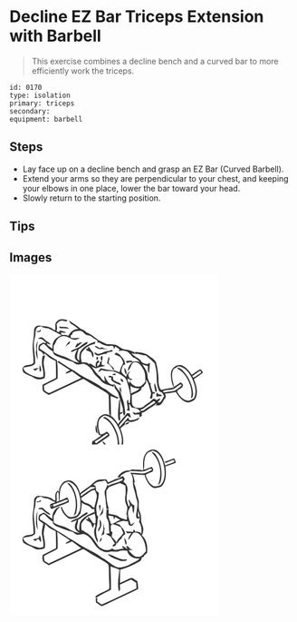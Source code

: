 # Decline EZ Bar Triceps Extension with Barbell
> This exercise combines a decline bench and a curved bar to more efficiently work the triceps.

``` 
id: 0170 
type: isolation 
primary: triceps 
secondary:  
equipment: barbell 
``` 

## Steps

 - Lay face up on a decline bench and grasp an EZ Bar (Curved Barbell).
 - Extend your arms so they are perpendicular to your chest, and keeping your elbows in one place, lower the bar toward your head.
 - Slowly return to the starting position.

## Tips


## Images

<svg width="368" height="300" viewBox="0 0 276 225" xmlns="http://www.w3.org/2000/svg">
  <g fill="#FFF">
    <path d="M0 0h276v225H150.33c1.34-7.2-.8-14.38-3.33-21.04 1.44-1.98 3.4-3.5 5.51-4.71.32-1.14.63-2.28.97-3.41l2.88-2.16c4.32 3.53 9.71.62 14.02-1.3.89-.9 1.33-2.12 1.98-3.18-4.16 2.18-8.96 4.67-13.78 3.46-.4-1.18-.82-2.35-1.27-3.51-3.65 4.47-7.66 8.63-11.4 13.02-.17-.68-.52-2.04-.69-2.72 3.5-4.37 7.23-8.57 10.91-12.79 1.49 1.06 2.98 2.13 4.53 3.12-.08-2.11-.95-4.02-1.69-5.95-.84-.09-2.53-.26-3.38-.35-3.17 5.42-8.3 9.4-11.75 14.68-2.41-4.23-5.54-8.04-9.45-10.95.32-8.77-.57-17.52-.4-26.29 2.91 1.29 6 2.1 8.88 3.48.59-.44 1.19-.89 1.79-1.34-5.59-2.23-10.82-5.42-15.26-9.48-2.03-1.78-4.62-2.66-6.9-4.04-9.86-7.71-21.96-11.72-32.19-18.9-4.81-3.68-10.54-5.87-15.38-9.51-3.2-2.29-6.81-3.98-9.85-6.5-.54.44-1.08.89-1.61 1.34 5.72 3.5 11.35 7.13 16.85 10.97-2.13 1.25-5.22 1.72-6.07 4.39 3.04-.57 5.84-1.91 8.64-3.17 3.96 3.07 8.09 5.9 12.12 8.89-13.59 6.51-27.28 12.78-40.87 19.3-2.95 1.75-5.48-1.44-7.9-2.73-.24-1.99-.48-3.98-.73-5.97 5.77-3.81 12.55-5.86 18.22-9.8.33-8.1.17-16.29-.85-24.35-7.98-3.82-14.47-10-22.08-14.43-2.24-3.34 1.59-5.8 4.28-7.08 1.95.35 3.08 2.27 4.43 3.55 2.18 2.59 4.92 4.61 7.85 6.27.45 6.12 7.33 6.85 11.73 9 4.37 1.16 8.4 3.35 12.84 4.26 3.46.49 5.31 4.67 9.07 4.22 2.99.28 6.04-1.99 8.88-.44 5.06 1.98 8.86 6.24 11.32 10.98 2.22 4.29 6.61 6.75 9.52 10.5 4.13 5.49 11.44 6.05 17.35 8.54.11-1.18.23-2.34.37-3.51l-1.87.65c-6.11-.57-8.34-7.55-11-12.13-.11 2.59.35 5.14 1.2 7.59-3.17-.82-4.94-3.22-6.33-5.94-5.02-3.39-8-8.84-11.55-13.61 2.22.99 4.49 3.19 7.08 2.09 3.62-1.3 7.37-2.2 11.2-2.66-1.71-.65-3.41-1.31-5.1-1.97.06-1.52.13-3.03.23-4.54 1.06-1.92 1.03-4.13 1.03-6.26-.43-.08-1.3-.24-1.73-.33-.23.69-.69 2.05-.92 2.74.31.89.93 2.69 1.24 3.59-.72.59-1.45 1.19-2.17 1.79-.04.67-.13 2.01-.17 2.68-1.1.99-2.19 1.97-3.29 2.95.01-1.41.02-2.82.05-4.23 2.36-.32 3.03-2.2 1.78-4.16-3.73 1.5-4.77 5.71-3.37 9.26-2.53-1.74-5.15-3.3-7.8-4.84-.43.2-1.31.58-1.74.77-2.39-2.72-6.08-2.33-9.35-2.36-1.22-4-1.75-8.11-.56-12.19 4-6.22 10.3-11.18 17.77-12.22.25-.97.5-1.95.74-2.93-6.93 2.2-13.95 5.35-18.53 11.24-3.36 3.75-2.6 9.17-2.84 13.8-5.55-3.21-1.72-9.95-1.07-14.7 3.74-2.7 7.78-4.94 11.58-7.54.13-.65.37-1.95.49-2.6-3.3 1.08-6.03 3.32-8.8 5.34-3.76 3.88-9.93 3.49-13.63 7.62 3.2 1.23 5.81-1.9 8.74-2.66-1.68 3.64-4.04 7.46-2.88 11.65 1.19 2.39 3.52 3.92 5.28 5.84-7.09-1.34-13.08-5.56-19.58-8.41-4.8-1.23-9.56-2.86-13.8-5.45-.27-3.01-.53-6.04-.15-9.05 2.49-2.34 2.64-6.09 5.07-8.46 2.35-2.59 5.73-4.75 9.38-3.76 4.84.2 8.32 4.34 13.12 4.62 2.5.09 4.86-.96 6.89-2.35-3.99-.47-8.05 1.08-11.94-.43-.05-1.05-.09-2.1-.12-3.15 1.96-.26 2.33-2.15 2.92-3.68 2.9-2.06 6.58-2.48 10.04-2.08 3.12.34 4.79 3.31 7.18 4.96 2.1 1.16 4.88.53 6.78 2.14 2.77 2.34 6.04 3.96 8.97 6.08-.18.72-.36 1.43-.53 2.15.68-.02 2.04-.05 2.72-.07 4.49 3.52 10.32 5.42 16.02 4.43 2.81-.59 3.08 2.45 3.46 4.43.58-1.18 1.18-2.35 1.78-3.52 1.79 1.33 3.62 2.63 5.5 3.83-.42.77-.84 1.54-1.27 2.31 4.09-1.27 8.68-1.12 12.37 1.2 2.3 2.4 4.73 4.68 6.93 7.18 3.87.88 6.66 3.9 9.45 6.51-3.13-1.89-6.77-1.37-10.19-.76-.34-.4-1.02-1.22-1.37-1.63-2.51-.01-5.02.16-7.48.67.31.66.93 1.97 1.23 2.63 2.43-.85 4.92-1.45 7.53-1.37-3.42 2.96-6.03 7.17-6.27 11.78 3.75-2.73 3.92-7.97 7.18-11.14 6.04-2.16 10.52 3.65 12.99 8.32 3.28 5.11 3.14 11.27 2.94 17.09-1.89 2.12-3.7 4.4-6.13 5.92-2.09.83-4.43.28-6.62.33-2.92-1.92-6.41-3.51-7.47-7.16-.41.93-.81 1.86-1.22 2.8-.94-1.8-2.52-3.63-1.78-5.79 1.5-.3 2.56.82 3.43 1.85 1.03-.36 2.08-.7 3.12-1.03-1.27-.47-2.6-.83-3.79-1.49-1.59-1.41-1.57-3.76-2.15-5.65.98-1.22 1.95-2.45 2.9-3.69-3.2 1.34-4.99 4.26-5.67 7.55-2.05-2.25-4.74-4.02-6.17-6.76-.41-3 1.17-5.77 1.94-8.59.99-.47 1.99-.93 2.99-1.39.01-4.8-3.42-8.69-6.53-12-1.46-1.7-3.65-2.43-5.55-3.49-.69.72-1.37 1.45-2.05 2.17 2.44 1.34 5.13 2.15 7.55 3.52 1.62 1.64 2.4 3.92 3.46 5.94 1.27 1.86-.3 3.79-1.13 5.43-1.77 2.8-2.14 6.18-3.53 9.16-2.25-1.37-4.77-2.12-7.34-2.56l.2-2.72c-2.21-2.58-5.22-4.48-7.07-7.32.15-1.97.75-3.85 1.25-5.74-.29-.61-.88-1.81-1.17-2.42-.68 2.93-1.34 5.86-2.03 8.78 4.4 1.66 6.33 6.07 8.73 9.74-5.71-1.05-11.49-1.8-17.11-3.27-1.54 1.45-2.95 3.1-3.09 5.34 1.4-.88 2.65-1.95 3.86-3.07 3.58 1.15 7.36 1.48 11.11 1.34 5.25-.14 10.11 2.25 14.46 4.96 3.26 1.88 6.54 4.24 8.13 7.78 1.25 5.21 3.31 10.2 4 15.55 1.67 4.63.06 9.45.26 14.2l-2.07-.52c-.17-1.36-.37-2.71-.6-4.05-.34.4-1.01 1.2-1.35 1.61-.16 3.28.81 6.49 1.08 9.76-.45.95-1.03 1.88-1.14 2.95 1.24.16 2.49.22 3.74.29-.48-3-.91-6.01-.96-9.05 1.66 1.12 2.39 3.02 3.31 4.71 4.21.65 10.47 1.34 11.58 6.3-2.07.44-4.14.88-6.22 1.24-1.23-.6-2.5-1.1-3.84-1.36.63 1.29 1.19 2.8 2.69 3.32 1.95.06 3.89-.23 5.83-.42.3 1.28.61 2.56.93 3.84 1.33-.91 2.68-1.8 4.02-2.7l-1.6.5c.08-.99.25-2.98.33-3.97 1.43-.11 2.87-.39 3.97-1.37 4.14-3.03 8.4-5.89 12.86-8.43.64-1.06 1.38-2.19 2.98-1.62-.68.6-1.37 1.22-2.05 1.83 1.82.01 3.67.04 5.49.12 4.01-2.03 4.96-6.79 7.87-9.9 1.56-1.53-.18-3.72-.33-5.49 4.75-.59 9.47-1.34 14.17-2.24 3.3 5.49 7.53 10.99 13.71 13.34 4.11 1.49 8.14-1.01 11.41-3.27 5.34-8.21 2.17-18.74-1.18-27.11 4.11-2.85 8.34-5.53 12.25-8.66-1.23-1.46-2.16-4.31-4.43-4.11-3.71 2.04-6.99 4.77-10.52 7.1-3.28-4.5-6.62-9.34-11.77-11.86-6.39-3.6-15.04 1.96-15.81 8.89-.72 6.73.84 13.53 3.44 19.72-5.48.69-10.87 1.91-16.26 3.08-2.64-1.79-2.91-5.79-3.67-8.72.12-9.38-.96-18.75-3.43-27.8-1.81-3.93-5.96-5.8-9.19-8.34-5.07-4.41-12.25-4.57-18.58-5.42 1.46 4.13-.31 1.05-1.03.5-3.79-1.64-7.66-3.27-11.85-3.46-4.87-.49-8.22-4.52-12.62-6.16-3.92-.82-7.94-1.22-11.94-.98-3.59-1.92-7.44-3.28-10.97-5.29-5.15-3.66-9.9-8.07-15.92-10.23-2.16-2.41-5.01-3.69-7.96-4.85-4.59-4.12-9.94-7.21-15.01-10.69.57 1.45.94 3.19 2.44 4 3.43 2.07 6.85 4.19 9.71 7.03-5.86-.11-10.72 3.93-13.07 9.05-2.7-1.37-5.77-1.09-8.69-1.11-.85-.96-1.29-2.03-1.34-3.22 2.37-.45 4.76.4 7.14.39-2.39-2-5.59-2.6-8.6-3-.17.38-.53 1.14-.71 1.52l-.42.69c-.79-.38-2.39-1.14-3.19-1.52.98-2.98.79-6.08.02-9.08 1.77-2.53 4.23-5.17 7.66-4.69 2.34-.37 5.53 2.68 6.8-.52-4.36-1.61-10.26-2.64-13.75 1.21-3.64 2.76-1.78 7.87-2.27 11.75l-2.1-.24c-4.7-5.11-12.32-4.67-18.65-5.58-3.69-1.23-7.49 2.24-7.44 5.92.18 8.07-2.12 15.97-1.93 24.05.3 6.39 1.47 12.76 1.13 19.18-3.21 3.88-9.29 1.45-12.88 4.76-2.61 1.63-1.73 5.43-.49 7.65 2.97 2.71 6.97 3.78 10.57 5.39 2.67 1.19 4.95 3.34 7.94 3.72 3.23.63 6.4-.45 9.46-1.36 1.98-6.02-.42-12.21-1.02-18.26-.48-3.95.92-7.77 1.7-11.58-.76.05-2.26.14-3.02.19-1.48 5.66-1.53 11.56-.03 17.22 1.06 3.46.93 7.08.69 10.64-1.86.32-3.72 1.17-5.63.84-6.38-1.4-12.78-3.53-17.99-7.61-1.65-1.26-2.14-3.41-3.08-5.16 5.19-2.12 12.34-.96 16.03-5.77.56-10.9-3.58-21.99-.85-32.81 2.17-4.63.12-10.33 3.36-14.57 1.43-1.28 3.59-1.17 5.36-1.7 2.83 2.26 6.51 2.06 9.84 2.92 5.82 2.91 11.42 6.27 17.38 8.92-4.11 1.65-8.22 4-10.43 8.01-1.94 2.87-1.77 6.45-1.85 9.76-2.18-1.49-4.3-3.06-6.4-4.65-.28-.66-.86-1.97-1.14-2.63 1.6.69 3.22 1.35 4.85 1.98-.24-2.87-3.54-3.32-5.36-4.94-2.37-1.38-3.71-4.79-6.8-4.62-1.61-.2-2.98.73-4.23 1.63 1.94.45 3.98.38 5.87 1.02 1.61 1.35 3.12 2.83 4.87 4.02-.54.36-1.07.72-1.61 1.08-1.68-2.23-4 .37-5.85.9-3.22 1.23-2.27 5.21-2.67 7.91 2.54 1.91 6.53 2.99 6.54 6.84.56-.78 1.11-1.56 1.67-2.35 1.77 1.69 3.61 3.29 5.45 4.9 2.6 2.39 6.14 3.33 9.19 5 .34 7.49.59 14.99.4 22.49-5.96 3.02-11.91 6.04-17.89 9.01.06 2.86-.46 5.93.8 8.61 2.18 2.04 4.88 3.39 7.4 4.96 14.19-6.56 28.34-13.24 42.48-19.93 1.45-.57 3.16-1.81 4.66-.67 5.22 3.06 10.11 6.7 15.58 9.31 4.52 2.11 8.37 5.3 12.75 7.65 1.49 1.13 3.76 2.08 3.94 4.18.68 8.38.23 16.82.93 25.21.4.41 1.2 1.24 1.6 1.65-2.94-1.33-6.29-3-9.51-1.52-2.52 1.28-5.37 2.68-6.53 5.43-1.49 3.14-1.9 6.64-2.29 10.05 1.69 3.72 1.18 8.07 3.14 11.68l1.98.12c-2.46-6.2-4.35-13.41-1.83-19.88.97-2.97 4.01-4.32 6.29-6.13 10.62.55 17.19 10.29 20.87 19.2 2.05 6.05 4.05 12.76 2.26 19.1h-2.83c-.1-10.72-4.07-21.28-10.75-29.64-2.46-2.82-5.29-5.69-8.95-6.83-.34.3-1.03.92-1.38 1.23 7.41 3.42 12.37 10.39 15.43 17.73 2.57 5.45 3.79 11.49 3.63 17.51H127.7c-1.46-1.5-2.44-3.92-4.83-4.04.77 1.39 1.59 2.75 2.52 4.04h-9.85c4.99-2.68 9.27-6.43 14.07-9.41 1.08-.93 3.07-1.66 2.79-3.4-.46-1.76-2.06-2.92-3.17-4.27-2.61 1.58-5.19 3.9-8.48 3.48 0 .56-.02 1.69-.03 2.26-3.61 2.5-7.09 5.22-11.03 7.2-.17 1.38-.32 2.75-.46 4.14H0V0m66 69.09c.17.53.5 1.61.66 2.15 4.13.43 8.28.39 12.43.48-3.73-2.95-8.77-1.41-13.09-2.63m-27.04 6.08c-.87.06-2.61.17-3.48.22 1.32 2.04 7.73 1.04 5.64-2.08-.54.47-1.62 1.4-2.16 1.86M35.3 93.93c-.32 2.99.7 6.11-.44 9 .15 3.43 1.36 6.79 2.54 10.02-.08-5.36-1.01-10.66-1.12-16.02.17-3.01.92-5.95 1.27-8.93-.8 1.95-1.82 3.85-2.25 5.93m38.37 1.71l1.83-1.14c.16.64.48 1.9.64 2.54-.11-.75-.35-2.24-.47-2.98 1.94-1.33 5.05-2.5 4.44-5.44-3.38 1.1-3.98 4.94-6.44 7.02m13.32 1.06c4.15-.12 5.84-5.44 10.01-6.17-1.32-.1-2.65-.19-3.97-.29-.64.53-1.91 1.59-2.55 2.12l.09-2.16c-1.22 2.16-2.84 4.11-3.58 6.5m26.21-.74c1.69.34 2.84 1.67 4.24 2.53 3.97 1.04 8.15-.38 12.03.99l.08-.57c-2.62-.36-5.14-1.2-7.51-2.35-.51.28-1.53.83-2.03 1.1-2.19-.67-3.86-2.39-6.04-2.99-.19.33-.57.97-.77 1.29m-9.89 1.87c.46.18 1.39.56 1.85.75-.92 0-2.77.01-3.69.02-.2 3.17 3.87 2.51 5.56 4.24 2.96 1.22 1.11 5.83 4.16 6.81.19-2.5.57-5.44-1.45-7.35-1.88-1.86-3.07-4.27-4.8-6.23-.41.44-1.22 1.32-1.63 1.76m29.08 3.64c-5.47-.68-10.08 3.74-15.43 3.87-1.47-.64-2.75-1.92-4.48-1.75.22 2.19 2.6 3.51 4.5 4.02 3.9-.26 7.35-2.88 11.38-2.36l1.19-1.83c2.34-.02 4.5-.96 6.77-1.37.1-.38.29-1.15.39-1.54-.68-.1-2.02-.29-2.7-.39-.4.34-1.21 1.01-1.62 1.35m-17.06 7.89c-.04 1.23-.07 2.46-.09 3.69 2.55.42 2.07-1.83 2.05-3.56-.49-.03-1.47-.09-1.96-.13m-75.48 10.87v3.58c-2.96.08-5.85.77-8.66 1.65.93.71 1.85 1.41 2.78 2.13 2.25-.84 3.21-3.77 5.84-3.66.02 1.41.03 2.83.04 4.25.42.09 1.26.26 1.68.35.75-2.95.18-5.9-1.68-8.3m112.38 3.5c.11 3.08.3 6.45 2.45 8.87 1.28-2.99-.24-6.69-2.45-8.87m-15.91 8.36c.81 1.65 2.64 1.19 4.12 1.31.06-.52.16-1.57.21-2.1-1.46.15-2.92.36-4.33.79m-5.46 3.91c1.48.28 2.95.57 4.43.87-.2.56-.58 1.68-.78 2.24 2.07 3.39 5.94 4.62 9.32 6.23 1.09.4 4.25 2.16 3.49-.56-2.97-2.16-7-2.68-9.81-5.2-.2-1.24-.27-2.5-.21-3.76-1.77-1.27-5.63-2.89-6.44.18m16.29 2.09c-.02 1.97 1.15 4.06 3.2 4.46 1.15-1.95-1.26-4.25-3.2-4.46m-8.08 10.97c1.21 3.5 4.67 5.75 5.44 9.48 1.58 6.32 4.04 12.29 5.69 18.59.2 3.38-.27 6.93 1.88 9.87a7.51 7.51 0 0 0 1.32-3.77c-.69-5.13-1.09-10.33-2.5-15.34-1.19-3.89-2.75-7.68-3.59-11.67-3.57-3.19-6.04-7.35-8.27-11.53-.07 1.45-.06 2.91.03 4.37m7.49.03c-1.34 2.17-.38 5.6 1.65 6.95.08-2.44-.57-4.79-1.65-6.95m-1.29 17.35c-.56 9.07-2.48 18.28-.49 27.29.71-.53 1.41-1.05 2.12-1.57-.44-2.32-.67-4.66-.61-7.02 1.99-.31 3.24-1.34 3.74-3.08-.94.19-2.83.55-3.77.73.42-5.52.36-11.07.11-16.6l-1.1.25m7.85 32.37c2.2-.2 4.27-1.13 5.84-2.69-2.53-1.54-4.66.72-5.84 2.69m-39.13.91c.45 3.62-1.03 8.79 2.96 10.87-.89-3.62-.53-7.81-2.96-10.87z"/>
    <path d="M161.8 104.26c1.83.46 3.66 1.24 5.6.98 4.54-.4 8.65 2.21 13.18 2.09 4.19 3.51 8.48 6.96 12.12 11.07.7 4.9 2.33 9.68 2.19 14.68.32 7.02.13 14.24 3.22 20.76.34 1.76 2.31 1.7 3.61 2.37 1.38 1.37 2.18 3.2 3.2 4.83-1.9 2.74-3.04 6.22-5.57 8.4-.65-.03-1.95-.08-2.6-.1-.12-2.34 3.46-2.63 2.76-4.9-1.83-.38-3.15 1.31-4.64 2.05-1.74-1.37-4.66-3.62-5.38-.15l-.23-.95c-2.77 3.97-7.45 5.67-10.9 8.93-2.8 2.66-6.94 2.24-10.49 2.17-2.56-.7-5.26-2.63-5.41-5.51-.6-3.65-.31-7.35-.4-11.02 3.64-1.97 7.56-3.44 10.97-5.79 1.71-.99 1.68-3.09 2.26-4.74 1.06-.61 2.3-.77 3.46-1.09-.23-.2-.71-.59-.95-.79 1.39-1.33 2.62-2.82 3.4-4.58-.14-.97-.41-2.92-.55-3.89 4.2 4.56 4.85 11.25 6.65 17.01 1.12 2.74-1.05 5.25-1.16 7.96.7.05 2.11.14 2.81.19.56-2.1.79-4.26.73-6.43.73-.03 2.18-.1 2.91-.13l-.02-1.87c-.75-.06-2.25-.17-3-.23-.6-3.56-3.06-7.25-2.6-10.62.15-.14.44-.44.59-.59-1.3-.09-2.1-.77-2.41-2.06-.79-2.43-2.38-4.71-2.19-7.36.13-6.06-3.7-11.19-7.04-15.86 2.52.82 5.03 1.71 7.58 2.46-.33 3.23-.32 6.59 1.11 9.59 1.03-4.28.94-8.8 1.44-13.15-.34-2.06-2.46.1-2.91.91-2.74-.49-5.82-1-7.95-2.91-2.75-5.65-10.18-6.42-13.39-11.73m31.18 49.83c.57 1.63 1.37 1.77 2.41.41-.61-3.64-1.55-7.24-2.97-10.65-1.27 3.33.14 6.87.56 10.24m1.66 7.76c2.44-.52 4.92-.8 7.41-1.01-.89-2.01-2.92-2.34-4.9-2.14-.31-.59-.94-1.76-1.25-2.34-1.82 1.28-1.03 3.63-1.26 5.49zM217.52 125.47c1.57-1.75 4.16-2.02 5.7-3.85 8.62.41 14.5 7.8 18.15 14.87 4.07 8.26 7.36 18.47 3.11 27.3-2.43 1.21-4.72 2.84-7.4 3.43-6.81-.56-12.13-6.4-14.97-12.15 1.42-3.97 9.08-4.35 7.53-9.6-.89-.83-1.76-1.67-2.63-2.52-3.3 1.86-6.14 4.42-9.51 6.17.62-3.86-1.42-7.36-1.8-11.12-.46-4.2-.63-8.86 1.82-12.53m5.58-2.22c-.08.44-.24 1.34-.32 1.79 5.82 2.96 10.33 8.11 13.26 13.9 4.03 7.46 6.57 16.36 4.44 24.79.32-.04.96-.13 1.28-.17 2.49-3.69 1.21-8.44.62-12.49-1.95-8.36-5.72-16.43-11.73-22.64-1.92-2.49-4.62-4.15-7.55-5.18zM242.2 134.78c3.15-2.59 6.56-4.81 9.87-7.17 1.82-.1 2.71 2.54.89 3.22-3.23 1.79-6.05 4.43-9.37 5.94l-1.39-1.99z"/>
    <path d="M216.12 152.01c4.14-1.29 6.82-5.25 10.92-6.6.36.36 1.08 1.08 1.45 1.44-4.18 3.07-8.02 7.75-13.6 7.76-3.67.22-7.32 1.58-10.93 1.49-.07-.51-.22-1.51-.3-2.01 4.1-1 8.31-1.36 12.46-2.08zM160.32 147.31c3.27 3.06 7.8 3.67 12.09 3.35-2.8 3.7-7.6 4.97-11.59 6.96-.25-3.43-.43-6.87-.5-10.31zM190.21 168.28c1.13-1.08 3.34-.22 2.71 1.49-4.49 3.73-10.06 5.86-14.43 9.74-1.34 1.28-3.36.94-5.04 1 .15-1.68 1.06-2.41 2.73-2.19 4.69-3.33 9.3-6.77 14.03-10.04zM112.95 221.05c5.58-3.17 10.67-7.11 16.05-10.57.42.39 1.25 1.18 1.67 1.57-5.2 4.09-11.05 7.31-16.06 11.66-.56-.89-1.11-1.78-1.66-2.66zM111.21 223.28c.6.52.6.52 0 0z"/>
  </g>
  <g fill="#333">
    <path d="M63.05 62.11c3.49-3.85 9.39-2.82 13.75-1.21-1.27 3.2-4.46.15-6.8.52-3.43-.48-5.89 2.16-7.66 4.69.77 3 .96 6.1-.02 9.08.8.38 2.4 1.14 3.19 1.52l.42-.69c.18-.38.54-1.14.71-1.52 3.01.4 6.21 1 8.6 3-2.38.01-4.77-.84-7.14-.39.05 1.19.49 2.26 1.34 3.22 2.92.02 5.99-.26 8.69 1.11 2.35-5.12 7.21-9.16 13.07-9.05-2.86-2.84-6.28-4.96-9.71-7.03-1.5-.81-1.87-2.55-2.44-4 5.07 3.48 10.42 6.57 15.01 10.69 2.95 1.16 5.8 2.44 7.96 4.85 6.02 2.16 10.77 6.57 15.92 10.23 3.53 2.01 7.38 3.37 10.97 5.29 4-.24 8.02.16 11.94.98 4.4 1.64 7.75 5.67 12.62 6.16 4.19.19 8.06 1.82 11.85 3.46.72.55 2.49 3.63 1.03-.5 6.33.85 13.51 1.01 18.58 5.42 3.23 2.54 7.38 4.41 9.19 8.34 2.47 9.05 3.55 18.42 3.43 27.8.76 2.93 1.03 6.93 3.67 8.72 5.39-1.17 10.78-2.39 16.26-3.08-2.6-6.19-4.16-12.99-3.44-19.72.77-6.93 9.42-12.49 15.81-8.89 5.15 2.52 8.49 7.36 11.77 11.86 3.53-2.33 6.81-5.06 10.52-7.1 2.27-.2 3.2 2.65 4.43 4.11-3.91 3.13-8.14 5.81-12.25 8.66 3.35 8.37 6.52 18.9 1.18 27.11-3.27 2.26-7.3 4.76-11.41 3.27-6.18-2.35-10.41-7.85-13.71-13.34-4.7.9-9.42 1.65-14.17 2.24.15 1.77 1.89 3.96.33 5.49-2.91 3.11-3.86 7.87-7.87 9.9-1.82-.08-3.67-.11-5.49-.12.68-.61 1.37-1.23 2.05-1.83-1.6-.57-2.34.56-2.98 1.62-4.46 2.54-8.72 5.4-12.86 8.43-1.1.98-2.54 1.26-3.97 1.37-.08.99-.25 2.98-.33 3.97l1.6-.5c-1.34.9-2.69 1.79-4.02 2.7a267.7 267.7 0 0 1-.93-3.84c-1.94.19-3.88.48-5.83.42-1.5-.52-2.06-2.03-2.69-3.32 1.34.26 2.61.76 3.84 1.36 2.08-.36 4.15-.8 6.22-1.24-1.11-4.96-7.37-5.65-11.58-6.3-.92-1.69-1.65-3.59-3.31-4.71.05 3.04.48 6.05.96 9.05-1.25-.07-2.5-.13-3.74-.29.11-1.07.69-2 1.14-2.95-.27-3.27-1.24-6.48-1.08-9.76.34-.41 1.01-1.21 1.35-1.61.23 1.34.43 2.69.6 4.05l2.07.52c-.2-4.75 1.41-9.57-.26-14.2-.69-5.35-2.75-10.34-4-15.55-1.59-3.54-4.87-5.9-8.13-7.78-4.35-2.71-9.21-5.1-14.46-4.96-3.75.14-7.53-.19-11.11-1.34-1.21 1.12-2.46 2.19-3.86 3.07.14-2.24 1.55-3.89 3.09-5.34 5.62 1.47 11.4 2.22 17.11 3.27-2.4-3.67-4.33-8.08-8.73-9.74.69-2.92 1.35-5.85 2.03-8.78.29.61.88 1.81 1.17 2.42-.5 1.89-1.1 3.77-1.25 5.74 1.85 2.84 4.86 4.74 7.07 7.32l-.2 2.72c2.57.44 5.09 1.19 7.34 2.56 1.39-2.98 1.76-6.36 3.53-9.16.83-1.64 2.4-3.57 1.13-5.43-1.06-2.02-1.84-4.3-3.46-5.94-2.42-1.37-5.11-2.18-7.55-3.52.68-.72 1.36-1.45 2.05-2.17 1.9 1.06 4.09 1.79 5.55 3.49 3.11 3.31 6.54 7.2 6.53 12-1 .46-2 .92-2.99 1.39-.77 2.82-2.35 5.59-1.94 8.59 1.43 2.74 4.12 4.51 6.17 6.76.68-3.29 2.47-6.21 5.67-7.55-.95 1.24-1.92 2.47-2.9 3.69.58 1.89.56 4.24 2.15 5.65 1.19.66 2.52 1.02 3.79 1.49-1.04.33-2.09.67-3.12 1.03-.87-1.03-1.93-2.15-3.43-1.85-.74 2.16.84 3.99 1.78 5.79.41-.94.81-1.87 1.22-2.8 1.06 3.65 4.55 5.24 7.47 7.16 2.19-.05 4.53.5 6.62-.33 2.43-1.52 4.24-3.8 6.13-5.92.2-5.82.34-11.98-2.94-17.09-2.47-4.67-6.95-10.48-12.99-8.32-3.26 3.17-3.43 8.41-7.18 11.14.24-4.61 2.85-8.82 6.27-11.78-2.61-.08-5.1.52-7.53 1.37-.3-.66-.92-1.97-1.23-2.63 2.46-.51 4.97-.68 7.48-.67.35.41 1.03 1.23 1.37 1.63 3.42-.61 7.06-1.13 10.19.76-2.79-2.61-5.58-5.63-9.45-6.51-2.2-2.5-4.63-4.78-6.93-7.18-3.69-2.32-8.28-2.47-12.37-1.2.43-.77.85-1.54 1.27-2.31-1.88-1.2-3.71-2.5-5.5-3.83-.6 1.17-1.2 2.34-1.78 3.52-.38-1.98-.65-5.02-3.46-4.43-5.7.99-11.53-.91-16.02-4.43-.68.02-2.04.05-2.72.07.17-.72.35-1.43.53-2.15-2.93-2.12-6.2-3.74-8.97-6.08-1.9-1.61-4.68-.98-6.78-2.14-2.39-1.65-4.06-4.62-7.18-4.96-3.46-.4-7.14.02-10.04 2.08-.59 1.53-.96 3.42-2.92 3.68.03 1.05.07 2.1.12 3.15 3.89 1.51 7.95-.04 11.94.43-2.03 1.39-4.39 2.44-6.89 2.35-4.8-.28-8.28-4.42-13.12-4.62-3.65-.99-7.03 1.17-9.38 3.76-2.43 2.37-2.58 6.12-5.07 8.46-.38 3.01-.12 6.04.15 9.05 4.24 2.59 9 4.22 13.8 5.45 6.5 2.85 12.49 7.07 19.58 8.41-1.76-1.92-4.09-3.45-5.28-5.84-1.16-4.19 1.2-8.01 2.88-11.65-2.93.76-5.54 3.89-8.74 2.66 3.7-4.13 9.87-3.74 13.63-7.62 2.77-2.02 5.5-4.26 8.8-5.34-.12.65-.36 1.95-.49 2.6-3.8 2.6-7.84 4.84-11.58 7.54-.65 4.75-4.48 11.49 1.07 14.7.24-4.63-.52-10.05 2.84-13.8 4.58-5.89 11.6-9.04 18.53-11.24-.24.98-.49 1.96-.74 2.93-7.47 1.04-13.77 6-17.77 12.22-1.19 4.08-.66 8.19.56 12.19 3.27.03 6.96-.36 9.35 2.36.43-.19 1.31-.57 1.74-.77 2.65 1.54 5.27 3.1 7.8 4.84-1.4-3.55-.36-7.76 3.37-9.26 1.25 1.96.58 3.84-1.78 4.16-.03 1.41-.04 2.82-.05 4.23 1.1-.98 2.19-1.96 3.29-2.95.04-.67.13-2.01.17-2.68.72-.6 1.45-1.2 2.17-1.79-.31-.9-.93-2.7-1.24-3.59.23-.69.69-2.05.92-2.74.43.09 1.3.25 1.73.33 0 2.13.03 4.34-1.03 6.26-.1 1.51-.17 3.02-.23 4.54 1.69.66 3.39 1.32 5.1 1.97-3.83.46-7.58 1.36-11.2 2.66-2.59 1.1-4.86-1.1-7.08-2.09 3.55 4.77 6.53 10.22 11.55 13.61 1.39 2.72 3.16 5.12 6.33 5.94-.85-2.45-1.31-5-1.2-7.59 2.66 4.58 4.89 11.56 11 12.13l1.87-.65c-.14 1.17-.26 2.33-.37 3.51-5.91-2.49-13.22-3.05-17.35-8.54-2.91-3.75-7.3-6.21-9.52-10.5-2.46-4.74-6.26-9-11.32-10.98-2.84-1.55-5.89.72-8.88.44-3.76.45-5.61-3.73-9.07-4.22-4.44-.91-8.47-3.1-12.84-4.26-4.4-2.15-11.28-2.88-11.73-9-2.93-1.66-5.67-3.68-7.85-6.27-1.35-1.28-2.48-3.2-4.43-3.55-2.69 1.28-6.52 3.74-4.28 7.08 7.61 4.43 14.1 10.61 22.08 14.43 1.02 8.06 1.18 16.25.85 24.35-5.67 3.94-12.45 5.99-18.22 9.8.25 1.99.49 3.98.73 5.97 2.42 1.29 4.95 4.48 7.9 2.73 13.59-6.52 27.28-12.79 40.87-19.3-4.03-2.99-8.16-5.82-12.12-8.89-2.8 1.26-5.6 2.6-8.64 3.17.85-2.67 3.94-3.14 6.07-4.39-5.5-3.84-11.13-7.47-16.85-10.97.53-.45 1.07-.9 1.61-1.34 3.04 2.52 6.65 4.21 9.85 6.5 4.84 3.64 10.57 5.83 15.38 9.51 10.23 7.18 22.33 11.19 32.19 18.9 2.28 1.38 4.87 2.26 6.9 4.04 4.44 4.06 9.67 7.25 15.26 9.48-.6.45-1.2.9-1.79 1.34-2.88-1.38-5.97-2.19-8.88-3.48-.17 8.77.72 17.52.4 26.29 3.91 2.91 7.04 6.72 9.45 10.95 3.45-5.28 8.58-9.26 11.75-14.68.85.09 2.54.26 3.38.35.74 1.93 1.61 3.84 1.69 5.95-1.55-.99-3.04-2.06-4.53-3.12-3.68 4.22-7.41 8.42-10.91 12.79.17.68.52 2.04.69 2.72 3.74-4.39 7.75-8.55 11.4-13.02.45 1.16.87 2.33 1.27 3.51 4.82 1.21 9.62-1.28 13.78-3.46-.65 1.06-1.09 2.28-1.98 3.18-4.31 1.92-9.7 4.83-14.02 1.3l-2.88 2.16c-.34 1.13-.65 2.27-.97 3.41-2.11 1.21-4.07 2.73-5.51 4.71 2.53 6.66 4.67 13.84 3.33 21.04h-2.07c1.79-6.34-.21-13.05-2.26-19.1-3.68-8.91-10.25-18.65-20.87-19.2-2.28 1.81-5.32 3.16-6.29 6.13-2.52 6.47-.63 13.68 1.83 19.88l-1.98-.12c-1.96-3.61-1.45-7.96-3.14-11.68.39-3.41.8-6.91 2.29-10.05 1.16-2.75 4.01-4.15 6.53-5.43 3.22-1.48 6.57.19 9.51 1.52-.4-.41-1.2-1.24-1.6-1.65-.7-8.39-.25-16.83-.93-25.21-.18-2.1-2.45-3.05-3.94-4.18-4.38-2.35-8.23-5.54-12.75-7.65-5.47-2.61-10.36-6.25-15.58-9.31-1.5-1.14-3.21.1-4.66.67-14.14 6.69-28.29 13.37-42.48 19.93-2.52-1.57-5.22-2.92-7.4-4.96-1.26-2.68-.74-5.75-.8-8.61 5.98-2.97 11.93-5.99 17.89-9.01.19-7.5-.06-15-.4-22.49-3.05-1.67-6.59-2.61-9.19-5-1.84-1.61-3.68-3.21-5.45-4.9-.56.79-1.11 1.57-1.67 2.35-.01-3.85-4-4.93-6.54-6.84.4-2.7-.55-6.68 2.67-7.91 1.85-.53 4.17-3.13 5.85-.9.54-.36 1.07-.72 1.61-1.08-1.75-1.19-3.26-2.67-4.87-4.02-1.89-.64-3.93-.57-5.87-1.02 1.25-.9 2.62-1.83 4.23-1.63 3.09-.17 4.43 3.24 6.8 4.62 1.82 1.62 5.12 2.07 5.36 4.94-1.63-.63-3.25-1.29-4.85-1.98.28.66.86 1.97 1.14 2.63 2.1 1.59 4.22 3.16 6.4 4.65.08-3.31-.09-6.89 1.85-9.76 2.21-4.01 6.32-6.36 10.43-8.01-5.96-2.65-11.56-6.01-17.38-8.92-3.33-.86-7.01-.66-9.84-2.92-1.77.53-3.93.42-5.36 1.7-3.24 4.24-1.19 9.94-3.36 14.57-2.73 10.82 1.41 21.91.85 32.81-3.69 4.81-10.84 3.65-16.03 5.77.94 1.75 1.43 3.9 3.08 5.16 5.21 4.08 11.61 6.21 17.99 7.61 1.91.33 3.77-.52 5.63-.84.24-3.56.37-7.18-.69-10.64-1.5-5.66-1.45-11.56.03-17.22.76-.05 2.26-.14 3.02-.19-.78 3.81-2.18 7.63-1.7 11.58.6 6.05 3 12.24 1.02 18.26-3.06.91-6.23 1.99-9.46 1.36-2.99-.38-5.27-2.53-7.94-3.72-3.6-1.61-7.6-2.68-10.57-5.39-1.24-2.22-2.12-6.02.49-7.65 3.59-3.31 9.67-.88 12.88-4.76.34-6.42-.83-12.79-1.13-19.18-.19-8.08 2.11-15.98 1.93-24.05-.05-3.68 3.75-7.15 7.44-5.92 6.33.91 13.95.47 18.65 5.58l2.1.24c.49-3.88-1.37-8.99 2.27-11.75m98.75 42.15c3.21 5.31 10.64 6.08 13.39 11.73 2.13 1.91 5.21 2.42 7.95 2.91.45-.81 2.57-2.97 2.91-.91-.5 4.35-.41 8.87-1.44 13.15-1.43-3-1.44-6.36-1.11-9.59-2.55-.75-5.06-1.64-7.58-2.46 3.34 4.67 7.17 9.8 7.04 15.86-.19 2.65 1.4 4.93 2.19 7.36.31 1.29 1.11 1.97 2.41 2.06-.15.15-.44.45-.59.59-.46 3.37 2 7.06 2.6 10.62.75.06 2.25.17 3 .23l.02 1.87c-.73.03-2.18.1-2.91.13.06 2.17-.17 4.33-.73 6.43-.7-.05-2.11-.14-2.81-.19.11-2.71 2.28-5.22 1.16-7.96-1.8-5.76-2.45-12.45-6.65-17.01.14.97.41 2.92.55 3.89-.78 1.76-2.01 3.25-3.4 4.58.24.2.72.59.95.79-1.16.32-2.4.48-3.46 1.09-.58 1.65-.55 3.75-2.26 4.74-3.41 2.35-7.33 3.82-10.97 5.79.09 3.67-.2 7.37.4 11.02.15 2.88 2.85 4.81 5.41 5.51 3.55.07 7.69.49 10.49-2.17 3.45-3.26 8.13-4.96 10.9-8.93l.23.95c.72-3.47 3.64-1.22 5.38.15 1.49-.74 2.81-2.43 4.64-2.05.7 2.27-2.88 2.56-2.76 4.9.65.02 1.95.07 2.6.1 2.53-2.18 3.67-5.66 5.57-8.4-1.02-1.63-1.82-3.46-3.2-4.83-1.3-.67-3.27-.61-3.61-2.37-3.09-6.52-2.9-13.74-3.22-20.76.14-5-1.49-9.78-2.19-14.68-3.64-4.11-7.93-7.56-12.12-11.07-4.53.12-8.64-2.49-13.18-2.09-1.94.26-3.77-.52-5.6-.98m55.72 21.21c-2.45 3.67-2.28 8.33-1.82 12.53.38 3.76 2.42 7.26 1.8 11.12 3.37-1.75 6.21-4.31 9.51-6.17.87.85 1.74 1.69 2.63 2.52 1.55 5.25-6.11 5.63-7.53 9.6 2.84 5.75 8.16 11.59 14.97 12.15 2.68-.59 4.97-2.22 7.4-3.43 4.25-8.83.96-19.04-3.11-27.3-3.65-7.07-9.53-14.46-18.15-14.87-1.54 1.83-4.13 2.1-5.7 3.85m24.68 9.31l1.39 1.99c3.32-1.51 6.14-4.15 9.37-5.94 1.82-.68.93-3.32-.89-3.22-3.31 2.36-6.72 4.58-9.87 7.17m-26.08 17.23c-4.15.72-8.36 1.08-12.46 2.08.08.5.23 1.5.3 2.01 3.61.09 7.26-1.27 10.93-1.49 5.58-.01 9.42-4.69 13.6-7.76-.37-.36-1.09-1.08-1.45-1.44-4.1 1.35-6.78 5.31-10.92 6.6m-55.8-4.7c.07 3.44.25 6.88.5 10.31 3.99-1.99 8.79-3.26 11.59-6.96-4.29.32-8.82-.29-12.09-3.35m29.89 20.97c-4.73 3.27-9.34 6.71-14.03 10.04-1.67-.22-2.58.51-2.73 2.19 1.68-.06 3.7.28 5.04-1 4.37-3.88 9.94-6.01 14.43-9.74.63-1.71-1.58-2.57-2.71-1.49z"/>
    <path d="M66 69.09c4.32 1.22 9.36-.32 13.09 2.63-4.15-.09-8.3-.05-12.43-.48-.16-.54-.49-1.62-.66-2.15zM38.96 75.17c.54-.46 1.62-1.39 2.16-1.86 2.09 3.12-4.32 4.12-5.64 2.08.87-.05 2.61-.16 3.48-.22zM35.3 93.93c.43-2.08 1.45-3.98 2.25-5.93-.35 2.98-1.1 5.92-1.27 8.93.11 5.36 1.04 10.66 1.12 16.02-1.18-3.23-2.39-6.59-2.54-10.02 1.14-2.89.12-6.01.44-9zM73.67 95.64c2.46-2.08 3.06-5.92 6.44-7.02.61 2.94-2.5 4.11-4.44 5.44.12.74.36 2.23.47 2.98-.16-.64-.48-1.9-.64-2.54l-1.83 1.14zM86.99 96.7c.74-2.39 2.36-4.34 3.58-6.5l-.09 2.16c.64-.53 1.91-1.59 2.55-2.12 1.32.1 2.65.19 3.97.29-4.17.73-5.86 6.05-10.01 6.17zM113.2 95.96c.2-.32.58-.96.77-1.29 2.18.6 3.85 2.32 6.04 2.99.5-.27 1.52-.82 2.03-1.1 2.37 1.15 4.89 1.99 7.51 2.35l-.08.57c-3.88-1.37-8.06.05-12.03-.99-1.4-.86-2.55-2.19-4.24-2.53zM103.31 97.83c.41-.44 1.22-1.32 1.63-1.76 1.73 1.96 2.92 4.37 4.8 6.23 2.02 1.91 1.64 4.85 1.45 7.35-3.05-.98-1.2-5.59-4.16-6.81-1.69-1.73-5.76-1.07-5.56-4.24.92-.01 2.77-.02 3.69-.02-.46-.19-1.39-.57-1.85-.75zM132.39 101.47c.41-.34 1.22-1.01 1.62-1.35.68.1 2.02.29 2.7.39-.1.39-.29 1.16-.39 1.54-2.27.41-4.43 1.35-6.77 1.37l-1.19 1.83c-4.03-.52-7.48 2.1-11.38 2.36-1.9-.51-4.28-1.83-4.5-4.02 1.73-.17 3.01 1.11 4.48 1.75 5.35-.13 9.96-4.55 15.43-3.87zM115.33 109.36c.49.04 1.47.1 1.96.13.02 1.73.5 3.98-2.05 3.56.02-1.23.05-2.46.09-3.69zM39.85 120.23c1.86 2.4 2.43 5.35 1.68 8.3-.42-.09-1.26-.26-1.68-.35-.01-1.42-.02-2.84-.04-4.25-2.63-.11-3.59 2.82-5.84 3.66-.93-.72-1.85-1.42-2.78-2.13 2.81-.88 5.7-1.57 8.66-1.65v-3.58zM223.1 123.25c2.93 1.03 5.63 2.69 7.55 5.18 6.01 6.21 9.78 14.28 11.73 22.64.59 4.05 1.87 8.8-.62 12.49-.32.04-.96.13-1.28.17 2.13-8.43-.41-17.33-4.44-24.79-2.93-5.79-7.44-10.94-13.26-13.9.08-.45.24-1.35.32-1.79zM152.23 123.73c2.21 2.18 3.73 5.88 2.45 8.87-2.15-2.42-2.34-5.79-2.45-8.87zM136.32 132.09c1.41-.43 2.87-.64 4.33-.79-.05.53-.15 1.58-.21 2.1-1.48-.12-3.31.34-4.12-1.31zM130.86 136c.81-3.07 4.67-1.45 6.44-.18-.06 1.26.01 2.52.21 3.76 2.81 2.52 6.84 3.04 9.81 5.2.76 2.72-2.4.96-3.49.56-3.38-1.61-7.25-2.84-9.32-6.23.2-.56.58-1.68.78-2.24-1.48-.3-2.95-.59-4.43-.87zM147.15 138.09c1.94.21 4.35 2.51 3.2 4.46-2.05-.4-3.22-2.49-3.2-4.46zM192.98 154.09c-.42-3.37-1.83-6.91-.56-10.24 1.42 3.41 2.36 7.01 2.97 10.65-1.04 1.36-1.84 1.22-2.41-.41zM139.07 149.06c-.09-1.46-.1-2.92-.03-4.37 2.23 4.18 4.7 8.34 8.27 11.53.84 3.99 2.4 7.78 3.59 11.67 1.41 5.01 1.81 10.21 2.5 15.34a7.51 7.51 0 0 1-1.32 3.77c-2.15-2.94-1.68-6.49-1.88-9.87-1.65-6.3-4.11-12.27-5.69-18.59-.77-3.73-4.23-5.98-5.44-9.48zM146.56 149.09c1.08 2.16 1.73 4.51 1.65 6.95-2.03-1.35-2.99-4.78-1.65-6.95zM194.64 161.85c.23-1.86-.56-4.21 1.26-5.49.31.58.94 1.75 1.25 2.34 1.98-.2 4.01.13 4.9 2.14-2.49.21-4.97.49-7.41 1.01z"/>
    <path d="M145.27 166.44l1.1-.25c.25 5.53.31 11.08-.11 16.6.94-.18 2.83-.54 3.77-.73-.5 1.74-1.75 2.77-3.74 3.08-.06 2.36.17 4.7.61 7.02-.71.52-1.41 1.04-2.12 1.57-1.99-9.01-.07-18.22.49-27.29zM125.73 188.53c3.66 1.14 6.49 4.01 8.95 6.83 6.68 8.36 10.65 18.92 10.75 29.64h-2.02c.16-6.02-1.06-12.06-3.63-17.51-3.06-7.34-8.02-14.31-15.43-17.73.35-.31 1.04-.93 1.38-1.23zM153.12 198.81c1.18-1.97 3.31-4.23 5.84-2.69-1.57 1.56-3.64 2.49-5.84 2.69zM113.99 199.72c2.43 3.06 2.07 7.25 2.96 10.87-3.99-2.08-2.51-7.25-2.96-10.87zM120.75 211.4c3.29.42 5.87-1.9 8.48-3.48 1.11 1.35 2.71 2.51 3.17 4.27.28 1.74-1.71 2.47-2.79 3.4-4.8 2.98-9.08 6.73-14.07 9.41h-6.31c.14-1.39.29-2.76.46-4.14 3.94-1.98 7.42-4.7 11.03-7.2.01-.57.03-1.7.03-2.26m-7.8 9.65c.55.88 1.1 1.77 1.66 2.66 5.01-4.35 10.86-7.57 16.06-11.66-.42-.39-1.25-1.18-1.67-1.57-5.38 3.46-10.47 7.4-16.05 10.57m-1.74 2.23c.6.52.6.52 0 0zM122.87 220.96c2.39.12 3.37 2.54 4.83 4.04h-2.31c-.93-1.29-1.75-2.65-2.52-4.04z"/>
  </g>
</svg>

<svg width="368" height="300" viewBox="0 0 276 225" xmlns="http://www.w3.org/2000/svg">
  <g fill="#FFF">
    <path d="M0 0h276v225H0V0m181.51 10.45c-5.45 6.57-4.53 15.81-4.32 23.78-4.66-.92-9.46-.56-14.17-1.14-1.47-.44-2.53.87-3.71 1.45-6.67-1.01-13.05 3.32-16.27 8.94 1.3-.19 2.61-.39 3.92-.6.18-.54.55-1.6.74-2.13 3.33-2.09 6.66-4.68 10.78-4.75.28-.19.83-.57 1.11-.76 7.43-1.04 15.33 2.39 22.29-1.33 2.21-.62 5.11-3.2 7.11-.95-.3.35-.91 1.06-1.21 1.42-4.35 1.83-8.77 4.83-13.7 3.85-4.68-.61-9.41-.54-14.11-.84 2.57 2.87 3.76 6.78 3.53 10.6-.43 7.97 3.48 15.29 4.45 23.08 3.33 6.57.72 14.1-.05 20.98-.36 2.64-.21 6.92 3.81 5.58l.43 1.33c.01-1.29.01-2.58.03-3.87l-1.72.81c-.33-2.77-.32-5.57-.25-8.36 1.59 4.62 3.81 9.63 1.41 14.4 3.28 5.07 4.05 11.21 2.91 17.08-.09-.49-.29-1.47-.38-1.96-2.3-1.26-4.77-2.43-7.45-1.58-.26-1.42-1.07-2.46-2.44-2.93-.07.76-.23 2.28-.3 3.04-3.23-.28-6.47-.36-9.69-.78.55.84 1.1 1.69 1.65 2.53 1.92-.01 3.83-.05 5.75-.13-2.25 2.57-3.92 5.65-4.6 9.02 3.15-2.53 4.33-6.61 7.1-9.44 2.68-1.4 6.02-.05 8.13 1.85 5.89 5.84 8.28 14.32 8.57 22.4-2.4 2.6-4.53 5.72-7.8 7.31-1.98.24-3.99.07-5.97.03-3.9-2.08-6.87-5.24-9.39-8.81 1.92.24 3.84.06 5.65-.62-.84-.21-2.51-.63-3.35-.83-.96-1.13-1.91-2.27-2.85-3.41-.65-.19-1.95-.55-2.6-.73.41 1.11 1.22 3.32 1.63 4.43-1.96-1.73-3.99-3.47-6.46-4.43-.83 1.84.56 2.66 1.98 3.43-5.16-.14-11.32 4.41-15.65-.18-5.35 4.6-12.77 1.83-17.63-2.03-4.06-5.72-7.66-12.02-13.27-16.41-2.29-1.93-5.32-2.74-7.44-4.9-.58-.21-1.75-.61-2.33-.82-.18-2.94-.63-5.96.04-8.86 1.98-3.48 5.05-6.12 7.94-8.82 3.11-1.6 6.55-2.44 9.61-4.14.9 4.2 1.99 8.48.79 12.75-1.02.04-2.04.08-3.06.1-1.51-2.84-3.65-5.28-5.55-7.86-.24-.02-.73-.05-.97-.06-.62.93-.42 1.76.6 2.5-.97.03-2.89.08-3.85.11 1.73 2.57 5.33 2.8 7.1 5.27.66 2.13 1.15 4.33 2.45 6.21.84-2.05 1.36-4.23 2.43-6.18.68 1.71 1.35 3.61.44 5.38-2.95 6.89.2 14.33 3.51 20.47.06-2.38.5-4.95-1.06-6.98-.9-4.2-1.6-8.6-.51-12.83 1.46-4.75 1.05-9.78 2.23-14.59-.57-.79-1.13-1.58-1.69-2.37-.27-4.41-1.64-8.89-.29-13.25 1.5-5.25 2.88-10.54 2.84-16.04-1.2-.91-2.39-1.83-3.58-2.76-.22-2.07-.25-4.18-.8-6.2-.83-.89-2.09-1.19-3.07-1.87 2.28-1.5 4.44-3.5 7.24-3.91 2.78-.47 5.61-.77 8.28-1.72 1.65 1.29 2.69 3.07 3.35 5.03 4.3-1.95 8.77-3.5 13.09-5.41 2.18-.85 4.38-2.09 6.81-1.87.08.46.25 1.38.34 1.83-6.05 3.55-13.28 4.22-19.39 7.64-.26-.45-.78-1.34-1.04-1.79-.4 3.3-2.4 5.96-3.52 8.98-.32 4.01 1.06 7.9 1.3 11.89.24 3.82.68 7.63 1.19 11.43 1.02.01 2.05.02 3.08.04-2.69-7.77-3.7-15.96-3.27-24.16 1.01-1.67 2.33-3.14 3.4-4.77 4.66-2.02 9.49-3.6 14.26-5.34 2.63.9 5.19 1.98 7.55 3.45.29 4.58.7 9.2-.1 13.76-.81 4.26-.17 8.71 1.76 12.59 2.37 3.98-.88 8.38-.14 12.69.2-.05.6-.17.79-.22-.15 2.12-.32 4.24-.48 6.36-3.75-.94-7.54-2.01-10.8-4.17-3.86-2.9-8.93-2.37-13.3-4 .04-1.86.08-3.71.17-5.56-1.04 0-2.08.01-3.11.02.73 4.63-1.66 10.21 1.98 13.97 1.57 4.21 1.36 8.73 1.48 13.15.32 1.53 1.08 3.21-.01 4.62l-4.12.16c1.88 1.75 4.07 3.1 6.43 4.12 1.85 3.01 3.54 6.11 5.52 9.04-.97.91-4.59 2.85-2.26 4.12 1.32-.62 2.57-1.36 3.82-2.08.11-1.37.23-2.73.35-4.1-2.06-2.41-4.04-4.89-6.21-7.2.47-1.87.84-3.77 1.08-5.69-.52-.33-1.56-.98-2.08-1.31.25-3.26-1.76-8.35 2.64-9.45 3.71 1.47 7.82 2.06 11.04 4.59.5 2.54 1.88 4.75 2.76 7.15-2.54 5.13-8.65 7.93-9.21 14.11 2.98-1.17 3.4-5 6.49-6.13.92-2.71 2.36-5.23 5.27-6.09-.14-5.31-4.47-9.08-7.7-12.82-1.68-.66-3.36-1.33-5.03-2.02 3.42-1.28 6.89-2.47 10.48-3.15 1.96.62 3.98.91 6.03.85.29 1.46.54 2.92.78 4.39 1.03.5 1.94 1.43 3.13 1.53 2.53-.55 3.55-3.18 4.9-5.08-1.63 1.29-3.4 2.4-5.19 3.45-1.37-4.96-3.7-9.75-3.69-14.99-.42-3.96 2.54-7.06 4.2-10.38 2.55 2.89 1.28 7.27 3.13 10.6.88-3.61 1.03-7.33 1.04-11.03-3.99-.67-5.09-4.8-7.12-7.66-1.49 3.44 3.41 7.2-.21 9.7-1.28-3.3-2.57-6.67-2.81-10.23-.29-4.07.84-8.04 1.19-12.06.14-4.22-1.64-8.54-5.61-10.43.63-1.23 1.34-2.42 1.83-3.71-.26-1.57-1.57-2.68-2.4-3.96-2 1.02-4.05 1.94-6.06 2.95-1.84.5-3.65 1.07-5.47 1.63l-.15-1.29c-.01.37-.04 1.12-.06 1.49-2.65 1.05-5.24 2.25-7.83 3.45-.84-1.31-1.7-2.61-2.57-3.89-3.57.14-7.22-.33-10.71.58-4.59 1.56-7.61 5.6-11.43 8.35-4.24 3.05-8.82 5.69-12.56 9.39-1.63-6.61-5.29-13.18-11.51-16.42-3.67-1.35-7.79-.01-10.93 2.02-3.11 3.23-5.67 7.68-5.05 12.32-.63-.45-1.26-.91-1.88-1.37-4.44 2.86-3.13 8.35-3.31 12.82-.51-.05-1.53-.16-2.04-.21-4.77-5.06-12.34-4.72-18.7-5.58-3.7-1.24-7.49 2.2-7.45 5.89.2 9.06-2.73 17.97-1.74 27.05.56 5.59 1.1 11.2.97 16.83-4.47 2.85-10.96.9-14.33 5.57-.42 2.2-.31 4.98 1.38 6.64 4.2 3.26 9.66 4.11 14.01 7.12 4.1 2.75 9.26 1.63 13.61.16 1.62-5.78-.29-11.65-1.05-17.4-.83-5.04 1.45-9.83 1.85-14.79 1.57 1.54 3.21 3.01 4.84 4.48 2.8 2.03 6.01 3.4 9.11 4.89.3 7.5.59 15 .38 22.51-5.89 3.07-11.99 5.77-17.74 9.1-.42 2.78-.44 5.8.63 8.45 2.19 2.05 4.91 3.41 7.44 4.99 13.74-6.42 27.5-12.82 41.19-19.36 1.54-.65 3.03-1.58 4.73-1.75 3.34 1.37 6.12 3.77 9.25 5.55 4.63 3.1 9.9 5.09 14.44 8.33 3.14 2.28 7.01 3.65 9.55 6.68.88 5.27.52 10.68.72 16.01-.09 5.29.94 10.6.27 15.88-5.72 3.59-12.42 5.51-17.84 9.55l-.34 2.54c6.48-4.28 13.71-7.21 20.48-11 .34-10.33-.39-20.65-.53-30.99 3.93 1.42 7.9 2.7 11.72 4.41-.98 9.45-2.89 19.17-.7 28.58 2.96-2.05 1.19-5.8 1.31-8.77 4.97-2.21 9.92-4.51 14.88-6.76 2.31 1.4 4.58 2.85 6.83 4.34.13 2.42.25 4.83.35 7.25-15.39 7.13-30.62 14.58-46.08 21.53-1.95-1.37-3.93-2.69-5.93-3.99-.05-1.79-.08-3.59-.1-5.38-.66.68-1.32 1.37-1.97 2.07.16 1.55.32 3.11.49 4.67 2.46 1.65 4.93 3.26 7.41 4.88 8.95-3.73 17.48-8.36 26.37-12.24 7.35-3.57 14.89-6.77 22.05-10.72-.13-3.48-.33-6.97-1.15-10.36-3.15-1.28-6.04-5.48-9.7-3.68-4.38 2.2-8.86 4.21-13.34 6.2.32-5.83.19-11.67.16-17.51 9.17-2.3 17.81-6.18 25.96-10.92 2.07-1.02 2.38-3.36 2.92-5.35 1.15-.32 2.3-.63 3.46-.94-.31-.15-.95-.45-1.27-.6 1.52-1.58 3.09-3.12 4.79-4.5.9-8.11-.29-17.5-7.08-22.92 1.2-2.3 1.97-4.83 2.01-7.45.54-4.67-3.16-8.5-2.84-13.16.16-4.36-.51-8.74-2.68-12.59-.55-3.34-.7-6.73-.38-10.1.4-4.24-2.25-7.94-2.64-12.08-.64-5.06-2.12-9.92-4.03-14.64.36.09 1.09.26 1.45.35-.91-3.84-1.08-7.92-3.27-11.35 5.41.42 10.81 1.04 16.24 1.11.89 4.33 2.95 8.34 5.56 11.89 2.22 2.88 5.4 5.75 9.31 5.3 3.1-.7 6.97-.71 8.88-3.69 5.19-7.1 4.74-16.54 3.73-24.85 4.79-1.3 9.34-3.32 13.97-5.07-.67-1.89-1.42-3.73-2.34-5.51-4.36 1.37-8.53 3.25-12.91 4.55.59.49 1.18.96 1.79 1.43 3.2-1.56 6.53-2.85 9.88-4.04l1.92 1.76c-3.45 3.15-8.6 3.41-12.64 5.65-1.92-6.94-4.08-14.61-10.18-19.08-4.37-3.47-10.81-1.72-14.58 1.74m-62.96 70.02c.28 2.69.71 5.37 1.23 8.02.58-2.7.79-5.46 1.01-8.21-.56.05-1.68.14-2.24.19m5.51 2.35c-.61 4.52-3.25 8.28-5.31 12.22 1.56-1.21 3.1-2.45 4.68-3.64.85-2.79.92-5.7.63-8.58m-4.56 16.03c.02 2.96.19 5.92.39 8.87-1.43 2.26-2.93 4.68-2.39 7.49 1.6-2.26 3.13-4.64 4.01-7.29.76-3.13-.14-6.48-2.01-9.07m4.89 13.77c-.62 2.83-1.94 5.44-2.52 8.27.39-.38 1.16-1.15 1.55-1.54l2.05-.88c.04-2.03.07-4.07.05-6.1.2-.08.59-.23.79-.3-1.23-2.62-1.56-5.52-1.92-8.35-.08 2.96-.14 5.94 0 8.9m-5.12 16.73c1.57-1.76 3.22-3.67 3-6.23-2.29 1.31-2.67 3.87-3 6.23m33.03-6.2c-.14 3.36.54 6.69 2.07 9.68 2.23-3.22-.59-6.78-2.07-9.68z"/>
    <path d="M183.01 11.03c2.14-1.39 4.72-1.89 7.04-2.92 2.8 1.29 5.96 2.3 7.89 4.87 5.54 7.05 7.54 16.26 7.63 25.07-.19 5.38-.98 11.41-5.06 15.33-3.5 1.55-7.97 3.11-11.38.55-4.57-3.22-7.23-8.59-8.67-13.85 2.74-2.1 6.16-2.96 9.28-4.35.26-.91.53-1.83.8-2.74-.62-1.14-1.24-2.27-1.84-3.41-3.24.98-6.39 2.21-9.44 3.67-.57-.34-1.13-.69-1.68-1.05 1.46-2.14.74-4.8.95-7.21.16-4.89 1.05-10.23 4.48-13.96m5.54-1.43c.2.47.58 1.42.77 1.9 10.95 10.68 13.14 28.28 7.49 42.14 2.66-1.62 3.73-4.69 4.16-7.61 1.7-11.27-.7-23.27-7.23-32.68-1.24-1.83-3.2-2.93-5.19-3.75zM71.81 51.75c2.65-1.51 6.06-3.81 9.02-1.74 8.4 3.88 11.56 13.62 12.9 22.09.33 7.05 1.1 15.19-3.84 20.96-1.57 2.12-4.44 2.21-6.79 2.72-6 1.3-9.83-5.02-12.28-9.5-1.03-1.14-.75-4.32-2.65-4.07.21 5.52 4.11 10.68 8.35 14.16 3.42 3.1 8.23 1.5 12.11.41 2.3-1.39 3.74-3.78 5.5-5.73.66-4.77 1.74-9.49 1.73-14.34 3.81 3.81 10.51 3.22 13.07 8.45 1.13.08 2.25.15 3.38.22.07 1.09.23 3.28.3 4.38-.34-.02-1.02-.04-1.37-.05-2.78 1.95-6.36 2.32-9.01 4.49-3.39 2.51-7.01 5.15-8.78 9.11-1.09 3.53-.91 7.27-1.05 10.91-1.44-1.02-2.76-2.39-2.89-4.25-.63-3.62 1.98-6.89 1.24-10.5 1.37-.4 2.62-1.06 3.65-2.07 2.94-2.66 6.86-3.86 9.77-6.58-.5-.29-1.5-.88-2-1.17-3.98 1.94-7.3 4.99-10.85 7.55-3.69 1.27-7.65 2.34-10.38 5.32 3.09.29 5.67-1.68 8.42-2.73-1.46 3.59-3.52 7.36-2.49 11.36 1.15 2.73 3.85 4.23 6.13 5.89-9.13-.85-16.08-7.81-24.91-9.62-3.25-1.08-6.48-2.32-9.37-4.19-.21-3-.44-6.01-.12-9.01 1.31-1.59 2.28-3.4 3.06-5.29 1.09-2.9 3.76-4.71 5.78-6.9-7.34 1.52-11.54 9.34-10.56 16.44-3.95-2.63-7.28-6.09-11.47-8.38C43.3 91.4 40.4 91.8 39 94.02c-.57 1.96-.67 4.11-.29 6.11 1.96 1.62 4.18 2.89 6.13 4.52-.95 5-2.69 10.08-1.72 15.22.87 5.22 2.48 10.38 1.58 15.73-1.84.31-3.66 1.07-5.54.83-6.62-1.5-13.36-3.64-18.61-8.11-1.25-1.35-1.74-3.19-2.56-4.78 5.24-1.9 12.21-.96 16.01-5.6.7-11.61-4.2-23.66-.15-35.07 1.1-3.84-.05-8.21 2.23-11.73 1.13-2.03 3.85-1.71 5.79-2.39 2.87 2.25 6.59 2.07 9.94 2.98 3.12 1.46 6.05 3.29 9.17 4.73-2.34.79-4.81 1.31-7.02 2.46-.46 2.33-.34 4.91 1.71 6.46 7.45-3.39 15.37-5.61 22.79-9.08.86-2.33-.85-4.41-1.92-6.32-3.36 1.53-6.63 3.29-10.2 4.33.66-7.63-.73-16.75 5.47-22.56m4.76-1.23c1.28 2.96 4.26 4.65 5.73 7.49 6.32 10.91 7.38 24.64 2.78 36.38 1.36-1.11 2.92-2.29 3.27-4.13 2.57-10.14 1.29-21.13-3.07-30.6-2.01-3.68-4.23-8.12-8.71-9.14M38.95 75.21c-.73.02-2.2.08-2.93.1.09.35.26 1.03.35 1.38 1.89-.45 3.76-.92 5.63-1.43-.27-.43-.82-1.28-1.09-1.71-.49.42-1.47 1.24-1.96 1.66m-.69 10.24c2.17.47 4.89-.3 6.49 1.65 2.68 2.74 5.87 5.03 9.61 6.06-.56-2.47-3.07-3.26-4.89-4.56-2.11-1.33-3.79-3.19-5.46-5-1.97.21-5.05-.66-5.75 1.85m-2.97 14.62c-.8 4.45.57 8.78 2.02 12.93-.19-8.35-1.99-16.75.18-25.01-2.07 3.73-2.48 7.9-2.2 12.08m4.68 20.01c-.23.74-.67 2.23-.89 2.97-2.42 1.44-5.26 1.7-7.94 2.35.97.75 1.95 1.49 2.92 2.24 1.61-.7 2.8-3.83 4.76-2.49.85 1.32 1.6 2.71 2.55 3.97.9-3.15.28-6.29-1.4-9.04z"/>
    <path d="M94.37 65.86c4.35-3.41 9.03-6.37 13.39-9.77 2.02.1 4.05.2 6.07.42-1.57 2.32-4.66 2.11-6.82 3.54-4.27 2.64-8.25 5.69-12.43 8.45-.05-.66-.15-1.98-.21-2.64zM108.48 61.33c1.33-1.02 3.08-.88 4.65-1.16.81 2.92 3.11 5.56 2.53 8.74-.66 5.02-2.27 9.86-3.29 14.81-.63-.31-1.88-.93-2.51-1.24-1.76-2.77-4.88-4.17-7.92-5.02-2.67-.61-4.52-2.75-6.71-4.22l-.21-2.81c4.7-2.7 8.92-6.14 13.46-9.1zM64.2 62.32c2.06 3.77.48 8.32 1.45 12.41-.83.23-2.5.7-3.34.93 1.2-4.49-1.59-9.47 1.89-13.34zM70.88 74.56c1.99-.74 3.97-1.8 6.17-1.56.88 1.71-1.18 2.4-2.33 2.86-5.6 1.86-11.05 4.12-16.46 6.46l-.64-3.03c4.51-1.29 8.88-3.05 13.26-4.73zM55.27 80.44c3.29.37-1.67 2.86 0 0zM41.27 94.49c1.68-1.05 3.87-3.84 5.73-1.51 3.25 3.26 6.27 6.94 10.61 8.83-.02.55-.05 1.64-.07 2.18 1.31 1.52 2.53 3.3 4.52 3.96 7.02 2.85 14.12 5.55 21.42 7.6 2.22 1.07 3.85 3.46 6.45 3.65 3.72.53 7.57-2.31 11.01.12 8.96 3.8 10.8 14.88 18.86 19.78 3.67 2.08 7.96 4.13 12.26 2.75 4.34-1.31 8.94.79 13.23-.87 3.46-1.27 7.15-.81 10.73-.51 1.52 7.44 9.58 11.2 16.63 10.18-2.96 3.39-7.36 4.79-11.2 6.89-5.27 2.98-11.27 5.34-17.4 5.05-8.34-2.25-13.78-9.66-21.55-13.05-9.66-7.53-21.46-11.52-31.52-18.45-4.15-3.03-8.7-5.39-13.14-7.94-9.16-6.68-19.65-11.33-28.53-18.42-2.81-2.19-5.91-3.99-9-5.76.32-1.46-.66-3.6.96-4.48m88.97 50.17c3.54 4.76 9.63 6.09 14.79 8.35 3.22 1.49 6.87 1.42 10.21.38.12-.42.35-1.26.47-1.68-9.37 1.75-16.75-5.36-25.47-7.05zM130.83 93.85c2.33.19 4.65.51 6.89 1.16.31 1.37.63 2.75.93 4.12.47-1.19.94-2.39 1.41-3.57 2.26 1.45 4.51 2.91 6.9 4.15-4.53 1.01-7.78 4.84-12.5 5.35-1.18-3.74-2.8-7.36-3.63-11.21zM63.17 115.33c5.45 4.23 11.59 7.49 17.12 11.63-2.23 1.18-5.02 1.89-6.19 4.37 3.09-.5 5.9-1.9 8.71-3.2 4.03 3.03 8.14 5.96 12.23 8.92-14.31 6.82-28.69 13.48-43.02 20.27-1.93-1.21-3.85-2.44-5.77-3.66-.26-2.03-.5-4.06-.74-6.08 5.82-3.67 12.48-5.86 18.18-9.69.49-7.51-.01-15.06-.52-22.56z"/>
  </g>
  <g fill="#333">
    <path d="M181.51 10.45c3.77-3.46 10.21-5.21 14.58-1.74 6.1 4.47 8.26 12.14 10.18 19.08 4.04-2.24 9.19-2.5 12.64-5.65l-1.92-1.76c-3.35 1.19-6.68 2.48-9.88 4.04-.61-.47-1.2-.94-1.79-1.43 4.38-1.3 8.55-3.18 12.91-4.55.92 1.78 1.67 3.62 2.34 5.51-4.63 1.75-9.18 3.77-13.97 5.07 1.01 8.31 1.46 17.75-3.73 24.85-1.91 2.98-5.78 2.99-8.88 3.69-3.91.45-7.09-2.42-9.31-5.3-2.61-3.55-4.67-7.56-5.56-11.89-5.43-.07-10.83-.69-16.24-1.11 2.19 3.43 2.36 7.51 3.27 11.35-.36-.09-1.09-.26-1.45-.35 1.91 4.72 3.39 9.58 4.03 14.64.39 4.14 3.04 7.84 2.64 12.08-.32 3.37-.17 6.76.38 10.1 2.17 3.85 2.84 8.23 2.68 12.59-.32 4.66 3.38 8.49 2.84 13.16-.04 2.62-.81 5.15-2.01 7.45 6.79 5.42 7.98 14.81 7.08 22.92-1.7 1.38-3.27 2.92-4.79 4.5.32.15.96.45 1.27.6-1.16.31-2.31.62-3.46.94-.54 1.99-.85 4.33-2.92 5.35-8.15 4.74-16.79 8.62-25.96 10.92.03 5.84.16 11.68-.16 17.51 4.48-1.99 8.96-4 13.34-6.2 3.66-1.8 6.55 2.4 9.7 3.68.82 3.39 1.02 6.88 1.15 10.36-7.16 3.95-14.7 7.15-22.05 10.72-8.89 3.88-17.42 8.51-26.37 12.24-2.48-1.62-4.95-3.23-7.41-4.88-.17-1.56-.33-3.12-.49-4.67.65-.7 1.31-1.39 1.97-2.07.02 1.79.05 3.59.1 5.38 2 1.3 3.98 2.62 5.93 3.99 15.46-6.95 30.69-14.4 46.08-21.53-.1-2.42-.22-4.83-.35-7.25a201.87 201.87 0 0 0-6.83-4.34c-4.96 2.25-9.91 4.55-14.88 6.76-.12 2.97 1.65 6.72-1.31 8.77-2.19-9.41-.28-19.13.7-28.58-3.82-1.71-7.79-2.99-11.72-4.41.14 10.34.87 20.66.53 30.99-6.77 3.79-14 6.72-20.48 11l.34-2.54c5.42-4.04 12.12-5.96 17.84-9.55.67-5.28-.36-10.59-.27-15.88-.2-5.33.16-10.74-.72-16.01-2.54-3.03-6.41-4.4-9.55-6.68-4.54-3.24-9.81-5.23-14.44-8.33-3.13-1.78-5.91-4.18-9.25-5.55-1.7.17-3.19 1.1-4.73 1.75-13.69 6.54-27.45 12.94-41.19 19.36-2.53-1.58-5.25-2.94-7.44-4.99-1.07-2.65-1.05-5.67-.63-8.45 5.75-3.33 11.85-6.03 17.74-9.1.21-7.51-.08-15.01-.38-22.51-3.1-1.49-6.31-2.86-9.11-4.89-1.63-1.47-3.27-2.94-4.84-4.48-.4 4.96-2.68 9.75-1.85 14.79.76 5.75 2.67 11.62 1.05 17.4-4.35 1.47-9.51 2.59-13.61-.16-4.35-3.01-9.81-3.86-14.01-7.12-1.69-1.66-1.8-4.44-1.38-6.64 3.37-4.67 9.86-2.72 14.33-5.57.13-5.63-.41-11.24-.97-16.83-.99-9.08 1.94-17.99 1.74-27.05-.04-3.69 3.75-7.13 7.45-5.89 6.36.86 13.93.52 18.7 5.58.51.05 1.53.16 2.04.21.18-4.47-1.13-9.96 3.31-12.82.62.46 1.25.92 1.88 1.37-.62-4.64 1.94-9.09 5.05-12.32 3.14-2.03 7.26-3.37 10.93-2.02 6.22 3.24 9.88 9.81 11.51 16.42 3.74-3.7 8.32-6.34 12.56-9.39 3.82-2.75 6.84-6.79 11.43-8.35 3.49-.91 7.14-.44 10.71-.58.87 1.28 1.73 2.58 2.57 3.89 2.59-1.2 5.18-2.4 7.83-3.45.02-.37.05-1.12.06-1.49l.15 1.29c1.82-.56 3.63-1.13 5.47-1.63 2.01-1.01 4.06-1.93 6.06-2.95.83 1.28 2.14 2.39 2.4 3.96-.49 1.29-1.2 2.48-1.83 3.71 3.97 1.89 5.75 6.21 5.61 10.43-.35 4.02-1.48 7.99-1.19 12.06.24 3.56 1.53 6.93 2.81 10.23 3.62-2.5-1.28-6.26.21-9.7 2.03 2.86 3.13 6.99 7.12 7.66-.01 3.7-.16 7.42-1.04 11.03-1.85-3.33-.58-7.71-3.13-10.6-1.66 3.32-4.62 6.42-4.2 10.38-.01 5.24 2.32 10.03 3.69 14.99 1.79-1.05 3.56-2.16 5.19-3.45-1.35 1.9-2.37 4.53-4.9 5.08-1.19-.1-2.1-1.03-3.13-1.53-.24-1.47-.49-2.93-.78-4.39-2.05.06-4.07-.23-6.03-.85-3.59.68-7.06 1.87-10.48 3.15 1.67.69 3.35 1.36 5.03 2.02 3.23 3.74 7.56 7.51 7.7 12.82-2.91.86-4.35 3.38-5.27 6.09-3.09 1.13-3.51 4.96-6.49 6.13.56-6.18 6.67-8.98 9.21-14.11-.88-2.4-2.26-4.61-2.76-7.15-3.22-2.53-7.33-3.12-11.04-4.59-4.4 1.1-2.39 6.19-2.64 9.45.52.33 1.56.98 2.08 1.31-.24 1.92-.61 3.82-1.08 5.69 2.17 2.31 4.15 4.79 6.21 7.2-.12 1.37-.24 2.73-.35 4.1-1.25.72-2.5 1.46-3.82 2.08-2.33-1.27 1.29-3.21 2.26-4.12-1.98-2.93-3.67-6.03-5.52-9.04-2.36-1.02-4.55-2.37-6.43-4.12l4.12-.16c1.09-1.41.33-3.09.01-4.62-.12-4.42.09-8.94-1.48-13.15-3.64-3.76-1.25-9.34-1.98-13.97 1.03-.01 2.07-.02 3.11-.02-.09 1.85-.13 3.7-.17 5.56 4.37 1.63 9.44 1.1 13.3 4 3.26 2.16 7.05 3.23 10.8 4.17.16-2.12.33-4.24.48-6.36-.19.05-.59.17-.79.22-.74-4.31 2.51-8.71.14-12.69-1.93-3.88-2.57-8.33-1.76-12.59.8-4.56.39-9.18.1-13.76-2.36-1.47-4.92-2.55-7.55-3.45-4.77 1.74-9.6 3.32-14.26 5.34-1.07 1.63-2.39 3.1-3.4 4.77-.43 8.2.58 16.39 3.27 24.16-1.03-.02-2.06-.03-3.08-.04-.51-3.8-.95-7.61-1.19-11.43-.24-3.99-1.62-7.88-1.3-11.89 1.12-3.02 3.12-5.68 3.52-8.98.26.45.78 1.34 1.04 1.79 6.11-3.42 13.34-4.09 19.39-7.64-.09-.45-.26-1.37-.34-1.83-2.43-.22-4.63 1.02-6.81 1.87-4.32 1.91-8.79 3.46-13.09 5.41-.66-1.96-1.7-3.74-3.35-5.03-2.67.95-5.5 1.25-8.28 1.72-2.8.41-4.96 2.41-7.24 3.91.98.68 2.24.98 3.07 1.87.55 2.02.58 4.13.8 6.2 1.19.93 2.38 1.85 3.58 2.76.04 5.5-1.34 10.79-2.84 16.04-1.35 4.36.02 8.84.29 13.25.56.79 1.12 1.58 1.69 2.37-1.18 4.81-.77 9.84-2.23 14.59-1.09 4.23-.39 8.63.51 12.83 1.56 2.03 1.12 4.6 1.06 6.98-3.31-6.14-6.46-13.58-3.51-20.47.91-1.77.24-3.67-.44-5.38-1.07 1.95-1.59 4.13-2.43 6.18-1.3-1.88-1.79-4.08-2.45-6.21-1.77-2.47-5.37-2.7-7.1-5.27.96-.03 2.88-.08 3.85-.11-1.02-.74-1.22-1.57-.6-2.5.24.01.73.04.97.06 1.9 2.58 4.04 5.02 5.55 7.86 1.02-.02 2.04-.06 3.06-.1 1.2-4.27.11-8.55-.79-12.75-3.06 1.7-6.5 2.54-9.61 4.14-2.89 2.7-5.96 5.34-7.94 8.82-.67 2.9-.22 5.92-.04 8.86.58.21 1.75.61 2.33.82 2.12 2.16 5.15 2.97 7.44 4.9 5.61 4.39 9.21 10.69 13.27 16.41 4.86 3.86 12.28 6.63 17.63 2.03 4.33 4.59 10.49.04 15.65.18-1.42-.77-2.81-1.59-1.98-3.43 2.47.96 4.5 2.7 6.46 4.43-.41-1.11-1.22-3.32-1.63-4.43.65.18 1.95.54 2.6.73.94 1.14 1.89 2.28 2.85 3.41.84.2 2.51.62 3.35.83-1.81.68-3.73.86-5.65.62 2.52 3.57 5.49 6.73 9.39 8.81 1.98.04 3.99.21 5.97-.03 3.27-1.59 5.4-4.71 7.8-7.31-.29-8.08-2.68-16.56-8.57-22.4-2.11-1.9-5.45-3.25-8.13-1.85-2.77 2.83-3.95 6.91-7.1 9.44.68-3.37 2.35-6.45 4.6-9.02-1.92.08-3.83.12-5.75.13-.55-.84-1.1-1.69-1.65-2.53 3.22.42 6.46.5 9.69.78.07-.76.23-2.28.3-3.04 1.37.47 2.18 1.51 2.44 2.93 2.68-.85 5.15.32 7.45 1.58.09.49.29 1.47.38 1.96 1.14-5.87.37-12.01-2.91-17.08 2.4-4.77.18-9.78-1.41-14.4-.07 2.79-.08 5.59.25 8.36l1.72-.81c-.02 1.29-.02 2.58-.03 3.87l-.43-1.33c-4.02 1.34-4.17-2.94-3.81-5.58.77-6.88 3.38-14.41.05-20.98-.97-7.79-4.88-15.11-4.45-23.08.23-3.82-.96-7.73-3.53-10.6 4.7.3 9.43.23 14.11.84 4.93.98 9.35-2.02 13.7-3.85.3-.36.91-1.07 1.21-1.42-2-2.25-4.9.33-7.11.95-6.96 3.72-14.86.29-22.29 1.33-.28.19-.83.57-1.11.76-4.12.07-7.45 2.66-10.78 4.75-.19.53-.56 1.59-.74 2.13-1.31.21-2.62.41-3.92.6 3.22-5.62 9.6-9.95 16.27-8.94 1.18-.58 2.24-1.89 3.71-1.45 4.71.58 9.51.22 14.17 1.14-.21-7.97-1.13-17.21 4.32-23.78m1.5.58c-3.43 3.73-4.32 9.07-4.48 13.96-.21 2.41.51 5.07-.95 7.21.55.36 1.11.71 1.68 1.05 3.05-1.46 6.2-2.69 9.44-3.67.6 1.14 1.22 2.27 1.84 3.41-.27.91-.54 1.83-.8 2.74-3.12 1.39-6.54 2.25-9.28 4.35 1.44 5.26 4.1 10.63 8.67 13.85 3.41 2.56 7.88 1 11.38-.55 4.08-3.92 4.87-9.95 5.06-15.33-.09-8.81-2.09-18.02-7.63-25.07-1.93-2.57-5.09-3.58-7.89-4.87-2.32 1.03-4.9 1.53-7.04 2.92M71.81 51.75c-6.2 5.81-4.81 14.93-5.47 22.56 3.57-1.04 6.84-2.8 10.2-4.33 1.07 1.91 2.78 3.99 1.92 6.32-7.42 3.47-15.34 5.69-22.79 9.08-2.05-1.55-2.17-4.13-1.71-6.46 2.21-1.15 4.68-1.67 7.02-2.46-3.12-1.44-6.05-3.27-9.17-4.73-3.35-.91-7.07-.73-9.94-2.98-1.94.68-4.66.36-5.79 2.39-2.28 3.52-1.13 7.89-2.23 11.73-4.05 11.41.85 23.46.15 35.07-3.8 4.64-10.77 3.7-16.01 5.6.82 1.59 1.31 3.43 2.56 4.78 5.25 4.47 11.99 6.61 18.61 8.11 1.88.24 3.7-.52 5.54-.83.9-5.35-.71-10.51-1.58-15.73-.97-5.14.77-10.22 1.72-15.22-1.95-1.63-4.17-2.9-6.13-4.52-.38-2-.28-4.15.29-6.11 1.4-2.22 4.3-2.62 6.41-3.93 4.19 2.29 7.52 5.75 11.47 8.38-.98-7.1 3.22-14.92 10.56-16.44-2.02 2.19-4.69 4-5.78 6.9-.78 1.89-1.75 3.7-3.06 5.29-.32 3-.09 6.01.12 9.01 2.89 1.87 6.12 3.11 9.37 4.19 8.83 1.81 15.78 8.77 24.91 9.62-2.28-1.66-4.98-3.16-6.13-5.89-1.03-4 1.03-7.77 2.49-11.36-2.75 1.05-5.33 3.02-8.42 2.73 2.73-2.98 6.69-4.05 10.38-5.32 3.55-2.56 6.87-5.61 10.85-7.55.5.29 1.5.88 2 1.17-2.91 2.72-6.83 3.92-9.77 6.58-1.03 1.01-2.28 1.67-3.65 2.07.74 3.61-1.87 6.88-1.24 10.5.13 1.86 1.45 3.23 2.89 4.25.14-3.64-.04-7.38 1.05-10.91 1.77-3.96 5.39-6.6 8.78-9.11 2.65-2.17 6.23-2.54 9.01-4.49.35.01 1.03.03 1.37.05-.07-1.1-.23-3.29-.3-4.38-1.13-.07-2.25-.14-3.38-.22-2.56-5.23-9.26-4.64-13.07-8.45.01 4.85-1.07 9.57-1.73 14.34-1.76 1.95-3.2 4.34-5.5 5.73-3.88 1.09-8.69 2.69-12.11-.41-4.24-3.48-8.14-8.64-8.35-14.16 1.9-.25 1.62 2.93 2.65 4.07 2.45 4.48 6.28 10.8 12.28 9.5 2.35-.51 5.22-.6 6.79-2.72 4.94-5.77 4.17-13.91 3.84-20.96-1.34-8.47-4.5-18.21-12.9-22.09-2.96-2.07-6.37.23-9.02 1.74m22.56 14.11c.06.66.16 1.98.21 2.64 4.18-2.76 8.16-5.81 12.43-8.45 2.16-1.43 5.25-1.22 6.82-3.54-2.02-.22-4.05-.32-6.07-.42-4.36 3.4-9.04 6.36-13.39 9.77m14.11-4.53c-4.54 2.96-8.76 6.4-13.46 9.1l.21 2.81c2.19 1.47 4.04 3.61 6.71 4.22 3.04.85 6.16 2.25 7.92 5.02.63.31 1.88.93 2.51 1.24 1.02-4.95 2.63-9.79 3.29-14.81.58-3.18-1.72-5.82-2.53-8.74-1.57.28-3.32.14-4.65 1.16m-44.28.99c-3.48 3.87-.69 8.85-1.89 13.34.84-.23 2.51-.7 3.34-.93-.97-4.09.61-8.64-1.45-12.41m6.68 12.24c-4.38 1.68-8.75 3.44-13.26 4.73l.64 3.03c5.41-2.34 10.86-4.6 16.46-6.46 1.15-.46 3.21-1.15 2.33-2.86-2.2-.24-4.18.82-6.17 1.56m-15.61 5.88c-1.67 2.86 3.29.37 0 0m-14 14.05c-1.62.88-.64 3.02-.96 4.48 3.09 1.77 6.19 3.57 9 5.76 8.88 7.09 19.37 11.74 28.53 18.42 4.44 2.55 8.99 4.91 13.14 7.94 10.06 6.93 21.86 10.92 31.52 18.45 7.77 3.39 13.21 10.8 21.55 13.05 6.13.29 12.13-2.07 17.4-5.05 3.84-2.1 8.24-3.5 11.2-6.89-7.05 1.02-15.11-2.74-16.63-10.18-3.58-.3-7.27-.76-10.73.51-4.29 1.66-8.89-.44-13.23.87-4.3 1.38-8.59-.67-12.26-2.75-8.06-4.9-9.9-15.98-18.86-19.78-3.44-2.43-7.29.41-11.01-.12-2.6-.19-4.23-2.58-6.45-3.65-7.3-2.05-14.4-4.75-21.42-7.6-1.99-.66-3.21-2.44-4.52-3.96.02-.54.05-1.63.07-2.18-4.34-1.89-7.36-5.57-10.61-8.83-1.86-2.33-4.05.46-5.73 1.51m89.56-.64c.83 3.85 2.45 7.47 3.63 11.21 4.72-.51 7.97-4.34 12.5-5.35-2.39-1.24-4.64-2.7-6.9-4.15-.47 1.18-.94 2.38-1.41 3.57-.3-1.37-.62-2.75-.93-4.12-2.24-.65-4.56-.97-6.89-1.16m-67.66 21.48c.51 7.5 1.01 15.05.52 22.56-5.7 3.83-12.36 6.02-18.18 9.69.24 2.02.48 4.05.74 6.08 1.92 1.22 3.84 2.45 5.77 3.66 14.33-6.79 28.71-13.45 43.02-20.27-4.09-2.96-8.2-5.89-12.23-8.92-2.81 1.3-5.62 2.7-8.71 3.2 1.17-2.48 3.96-3.19 6.19-4.37-5.53-4.14-11.67-7.4-17.12-11.63z"/>
    <path d="M188.55 9.6c1.99.82 3.95 1.92 5.19 3.75 6.53 9.41 8.93 21.41 7.23 32.68-.43 2.92-1.5 5.99-4.16 7.61 5.65-13.86 3.46-31.46-7.49-42.14-.19-.48-.57-1.43-.77-1.9zM76.57 50.52c4.48 1.02 6.7 5.46 8.71 9.14 4.36 9.47 5.64 20.46 3.07 30.6-.35 1.84-1.91 3.02-3.27 4.13 4.6-11.74 3.54-25.47-2.78-36.38-1.47-2.84-4.45-4.53-5.73-7.49zM38.95 75.21c.49-.42 1.47-1.24 1.96-1.66.27.43.82 1.28 1.09 1.71-1.87.51-3.74.98-5.63 1.43-.09-.35-.26-1.03-.35-1.38.73-.02 2.2-.08 2.93-.1zM118.55 80.47c.56-.05 1.68-.14 2.24-.19-.22 2.75-.43 5.51-1.01 8.21-.52-2.65-.95-5.33-1.23-8.02zM38.26 85.45c.7-2.51 3.78-1.64 5.75-1.85 1.67 1.81 3.35 3.67 5.46 5 1.82 1.3 4.33 2.09 4.89 4.56-3.74-1.03-6.93-3.32-9.61-6.06-1.6-1.95-4.32-1.18-6.49-1.65zM124.06 82.82c.29 2.88.22 5.79-.63 8.58-1.58 1.19-3.12 2.43-4.68 3.64 2.06-3.94 4.7-7.7 5.31-12.22zM35.29 100.07c-.28-4.18.13-8.35 2.2-12.08-2.17 8.26-.37 16.66-.18 25.01-1.45-4.15-2.82-8.48-2.02-12.93zM119.5 98.85c1.87 2.59 2.77 5.94 2.01 9.07-.88 2.65-2.41 5.03-4.01 7.29-.54-2.81.96-5.23 2.39-7.49-.2-2.95-.37-5.91-.39-8.87zM124.39 112.62c-.14-2.96-.08-5.94 0-8.9.36 2.83.69 5.73 1.92 8.35-.2.07-.59.22-.79.3.02 2.03-.01 4.07-.05 6.1l-2.05.88c-.39.39-1.16 1.16-1.55 1.54.58-2.83 1.9-5.44 2.52-8.27zM39.97 120.08c1.68 2.75 2.3 5.89 1.4 9.04-.95-1.26-1.7-2.65-2.55-3.97-1.96-1.34-3.15 1.79-4.76 2.49-.97-.75-1.95-1.49-2.92-2.24 2.68-.65 5.52-.91 7.94-2.35.22-.74.66-2.23.89-2.97zM119.27 129.35c.33-2.36.71-4.92 3-6.23.22 2.56-1.43 4.47-3 6.23zM152.3 123.15c1.48 2.9 4.3 6.46 2.07 9.68-1.53-2.99-2.21-6.32-2.07-9.68zM130.24 144.66c8.72 1.69 16.1 8.8 25.47 7.05-.12.42-.35 1.26-.47 1.68-3.34 1.04-6.99 1.11-10.21-.38-5.16-2.26-11.25-3.59-14.79-8.35z"/>
  </g>
</svg>

